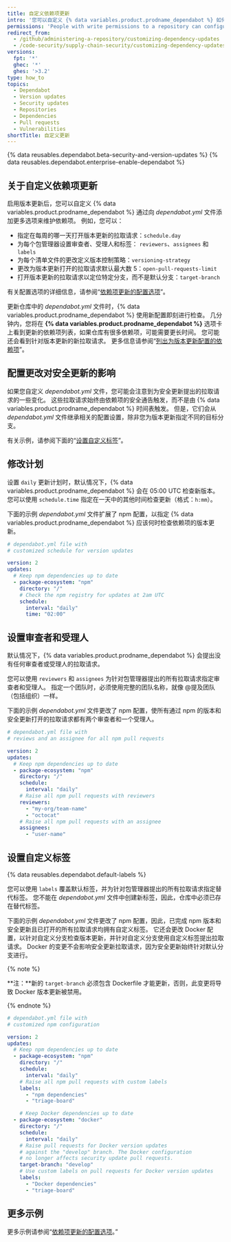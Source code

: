 ```yaml
---
title: 自定义依赖项更新
intro: '您可以自定义 {% data variables.product.prodname_dependabot %} 如何维护依赖项。'
permissions: 'People with write permissions to a repository can configure {% data variables.product.prodname_dependabot %} for the repository.'
redirect_from:
  - /github/administering-a-repository/customizing-dependency-updates
  - /code-security/supply-chain-security/customizing-dependency-updates
versions:
  fpt: '*'
  ghec: '*'
  ghes: '>3.2'
type: how_to
topics:
  - Dependabot
  - Version updates
  - Security updates
  - Repositories
  - Dependencies
  - Pull requests
  - Vulnerabilities
shortTitle: 自定义更新
---
```


{% data reusables.dependabot.beta-security-and-version-updates %}
{% data reusables.dependabot.enterprise-enable-dependabot %}

## 关于自定义依赖项更新

启用版本更新后，您可以自定义 {% data variables.product.prodname_dependabot %} 通过向 *dependabot.yml* 文件添加更多选项来维护依赖项。 例如，您可以：

- 指定在每周的哪一天打开版本更新的拉取请求：`schedule.day`
- 为每个包管理器设置审查者、受理人和标签： `reviewers`、`assignees` 和 `labels`
- 为每个清单文件的更改定义版本控制策略：`versioning-strategy`
- 更改为版本更新打开的拉取请求默认最大数 5：`open-pull-requests-limit`
- 打开版本更新的拉取请求以定位特定分支，而不是默认分支：`target-branch`

有关配置选项的详细信息，请参阅“[依赖项更新的配置选项](/code-security/supply-chain-security/keeping-your-dependencies-updated-automatically/configuration-options-for-dependency-updates)”。

更新仓库中的 *dependabot.yml* 文件时，{% data variables.product.prodname_dependabot %} 使用新配置即刻进行检查。 几分钟内，您将在 **{% data variables.product.prodname_dependabot %}** 选项卡上看到更新的依赖项列表，如果仓库有很多依赖项，可能需要更长时间。 您可能还会看到针对版本更新的新拉取请求。 更多信息请参阅“[列出为版本更新配置的依赖项](/code-security/supply-chain-security/keeping-your-dependencies-updated-automatically/listing-dependencies-configured-for-version-updates)”。

## 配置更改对安全更新的影响

如果您自定义 *dependabot.yml* 文件，您可能会注意到为安全更新提出的拉取请求的一些变化。 这些拉取请求始终由依赖项的安全通告触发，而不是由 {% data variables.product.prodname_dependabot %} 时间表触发。 但是，它们会从 *dependabot.yml* 文件继承相关的配置设置，除非您为版本更新指定不同的目标分支。

有关示例，请参阅下面的“[设置自定义标签](#setting-custom-labels)”。

## 修改计划

设置 `daily` 更新计划时，默认情况下，{% data variables.product.prodname_dependabot %} 会在 05:00 UTC 检查新版本。 您可以使用 `schedule.time` 指定在一天中的其他时间检查更新（格式：`h:mm`）。

下面的示例 *dependabot.yml* 文件扩展了 npm 配置，以指定 {% data variables.product.prodname_dependabot %} 应该何时检查依赖项的版本更新。

```yaml
# dependabot.yml file with
# customized schedule for version updates

version: 2
updates:
  # Keep npm dependencies up to date
  - package-ecosystem: "npm"
    directory: "/"
    # Check the npm registry for updates at 2am UTC
    schedule:
      interval: "daily"
      time: "02:00"
```

## 设置审查者和受理人

默认情况下，{% data variables.product.prodname_dependabot %} 会提出没有任何审查者或受理人的拉取请求。

您可以使用 `reviewers` 和 `assignees` 为针对包管理器提出的所有拉取请求指定审查者和受理人。 指定一个团队时，必须使用完整的团队名称，就像 @提及团队（包括组织）一样。

下面的示例 *dependabot.yml* 文件更改了 npm 配置，使所有通过 npm 的版本和安全更新打开的拉取请求都有两个审查者和一个受理人。

```yaml
# dependabot.yml file with
# reviews and an assignee for all npm pull requests

version: 2
updates:
  # Keep npm dependencies up to date
  - package-ecosystem: "npm"
    directory: "/"
    schedule:
      interval: "daily"
    # Raise all npm pull requests with reviewers
    reviewers:
      - "my-org/team-name"
      - "octocat"
    # Raise all npm pull requests with an assignee
    assignees:
      - "user-name"
```

## 设置自定义标签

{% data reusables.dependabot.default-labels %}

您可以使用 `labels` 覆盖默认标签，并为针对包管理器提出的所有拉取请求指定替代标签。 您不能在 *dependabot.yml* 文件中创建新标签，因此，仓库中必须已存在替代标签。

下面的示例 *dependabot.yml* 文件更改了 npm 配置，因此，已完成 npm 版本和安全更新且已打开的所有拉取请求均拥有自定义标签。 它还会更改 Docker 配置，以针对自定义分支检查版本更新，并针对自定义分支使用自定义标签提出拉取请求。 Docker 的变更不会影响安全更新拉取请求，因为安全更新始终针对默认分支进行。

{% note %}

**注：**新的 `target-branch` 必须包含 Dockerfile 才能更新，否则，此变更将导致 Docker 版本更新被禁用。

{% endnote %}

```yaml
# dependabot.yml file with
# customized npm configuration

version: 2
updates:
  # Keep npm dependencies up to date
  - package-ecosystem: "npm"
    directory: "/"
    schedule:
      interval: "daily"
    # Raise all npm pull requests with custom labels
    labels:
      - "npm dependencies"
      - "triage-board"

    # Keep Docker dependencies up to date
  - package-ecosystem: "docker"
    directory: "/"
    schedule:
      interval: "daily"
    # Raise pull requests for Docker version updates
    # against the "develop" branch. The Docker configuration
    # no longer affects security update pull requests.
    target-branch: "develop"
    # Use custom labels on pull requests for Docker version updates
    labels:
      - "Docker dependencies"
      - "triage-board"
```

## 更多示例

更多示例请参阅“[依赖项更新的配置选项](/code-security/supply-chain-security/keeping-your-dependencies-updated-automatically/configuration-options-for-dependency-updates)。”
